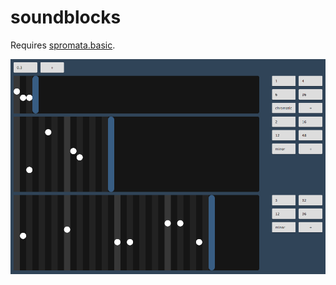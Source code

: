 soundblocks
===========

Requires [spromata.basic](https://github.com/spro/spromata/blob/master/basic.py).

![](/screenshot.png)
